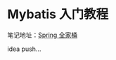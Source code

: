 # Mybatis 入门教程

笔记地址：[Spring 全家桶](https://blog.csdn.net/oneby1314/category_10452558.html)

idea  push...
